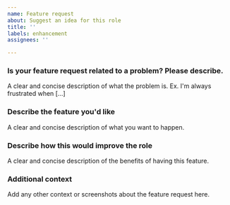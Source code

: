 ```yaml
---
name: Feature request
about: Suggest an idea for this role
title: ''
labels: enhancement
assignees: ''

---
```


### **Is your feature request related to a problem? Please describe.**
A clear and concise description of what the problem is. Ex. I'm always frustrated when [...]

### **Describe the feature you'd like**
A clear and concise description of what you want to happen.

### **Describe how this would improve the role**
A clear and concise description of the benefits of having this feature.

### **Additional context**
Add any other context or screenshots about the feature request here.

